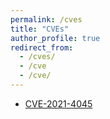 ```yaml
---
permalink: /cves
title: "CVEs"
author_profile: true
redirect_from: 
  - /cves/
  - /cve
  - /cve/
---
```


 <ul>
  <li><a href="https://nvd.nist.gov/vuln/detail/CVE-2021-4045">CVE-2021-4045</a></li>
</ul> 